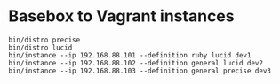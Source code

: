 Basebox to Vagrant instances
============================
    bin/distro precise
    bin/distro lucid
    bin/instance --ip 192.168.88.101 --definition ruby lucid dev1
    bin/instance --ip 192.168.88.102 --definition general lucid dev2
    bin/instance --ip 192.168.88.103 --definition general precise dev3
